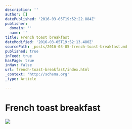 ```yaml
---
description: ''
author: []
datePublished: '2016-03-05T19:52:22.884Z'
publisher:
  domain: ''
  name: ''
title: French toast breakfast
dateModified: '2016-03-05T19:52:13.480Z'
sourcePath: _posts/2016-03-05-french-toast-breakfast.md
published: true
inFeed: true
hasPage: true
inNav: false
url: french-toast-breakfast/index.html
_context: 'http://schema.org'
_type: Article

---
```

# French toast breakfast
![](https://the-grid-user-content.s3-us-west-2.amazonaws.com/87436f52-1f3c-4456-8ba3-7626b51ce944.png)